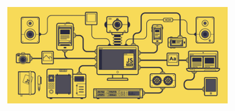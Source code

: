 [![header](https://github.com/RuslanSedov/RuslanSedov/blob/main/Readme_Prew.jpg)](#)

<!-- Обо мне

Pet-проекты:

Мой стек веб-технологий

Найти меня: -->
